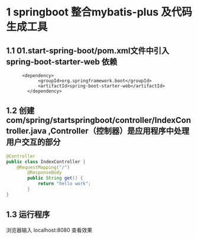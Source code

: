 # 1 springboot 整合mybatis-plus 及代码生成工具

## 1.1 01.start-spring-boot/pom.xml文件中引入 spring-boot-starter-web 依赖
```
      <dependency>
            <groupId>org.springframework.boot</groupId>
            <artifactId>spring-boot-starter-web</artifactId>
        </dependency>
```



## 1.2 创建 com/spring/startspringboot/controller/IndexController.java ,Controller（控制器）是应用程序中处理用户交互的部分
```java
@Controller
public class IndexController {
    @RequestMapping("/")
        @ResponseBody
        public String get() {
            return "hello work";
        }
}
```
## 1.3 运行程序
浏览器输入 localhost:8080 查看效果
